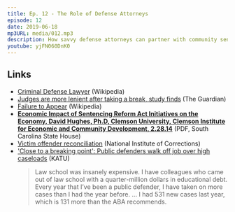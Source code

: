 ```yaml
---
title: Ep. 12 - The Role of Defense Attorneys
episode: 12
date: 2019-06-18
mp3URL: media/012.mp3
description: How savvy defense attorneys can partner with community sentence analysts to ensure better outcomes for their clients
youtube: yjFN060DnK0
---
```


## Links

- [Criminal Defense Lawyer](https://en.wikipedia.org/wiki/Criminal_defense_lawyer) (Wikipedia)
- [Judges are more lenient after taking a break, study finds](https://www.theguardian.com/law/2011/apr/11/judges-lenient-break) (The Guardian)
- [Failure to Appear](https://en.wikipedia.org/wiki/Failure_to_appear) (Wikipedia)
- [**Economic Impact of Sentencing Reform Act Initiatives on the Economy, David Hughes, Ph.D, Clemson University, Clemson Institute for Economic and Community Development, 2.28.14**](https://www.scstatehouse.gov/citizensinterestpage/SentencingReformOversightCommittee/Reports/SCDPPPSSentencingReformActIMPLANReport.pdf) (PDF, South Carolina State House)
- [Victim offender reconciliation](https://nicic.gov/tags/victim-offender-reconciliation) (National Institute of Corrections)
- ['Close to a breaking point': Public defenders walk off job over high caseloads](https://katu.com/news/local/close-to-a-breaking-point-public-defenders-walk-off-job-over-high-caseloads) (KATU)
  > Law school was insanely expensive. I have colleagues who came out of law school with a quarter-million dollars in educational debt. Every year that I’ve been a public defender, I have taken on more cases than I had the year before. … I had 531 new cases last year, which is 131 more than the ABA recommends.
